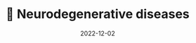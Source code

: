 ---
title: 🧠 Neurodegenerative diseases
date: '2022-12-02'
type: book
weight: 301
commentable: true
---